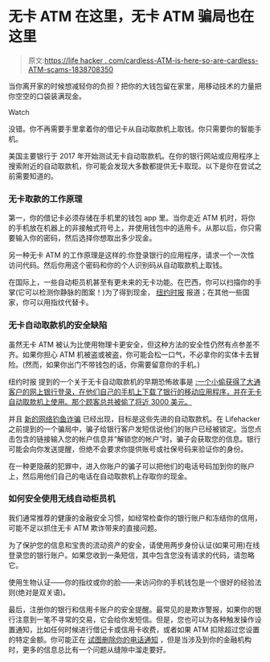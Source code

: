 # 无卡 ATM 在这里，无卡 ATM 骗局也在这里

> 原文:[https://life hacker . com/cardless-ATM-is-here-so-are-cardless-ATM-scams-1838708350](https://lifehacker.com/cardless-atms-are-here-and-so-are-cardless-atm-scams-1838708350)

当你离开家的时候想减轻你的负担？把你的大钱包留在家里，用移动技术的力量把你空空的口袋装满现金。

Watch

没错。你不再需要手里拿着你的借记卡从自动取款机上取钱。你只需要你的智能手机。

美国主要银行于 2017 年开始测试无卡自动取款机。在你的银行网站或应用程序上搜索附近的自动取款机，你可能会发现大多数都提供无卡取现。以下是你在尝试之前需要知道的。

### **无卡取款的工作原理**

第一，你的借记卡必须存储在手机里的钱包 app 里。当你走近 ATM 机时，将你的手机放在机器上的非接触式符号上，并使用钱包中的适用卡。从那以后，你只需要输入你的密码，然后选择你想取出多少现金。

另一种无卡 ATM 的工作原理是这样的:你登录银行的应用程序，请求一个一次性访问代码。然后你用这个密码和你的个人识别码从自动取款机上取钱。

在国际上，一些自动柜员机甚至有更未来的无卡功能。在巴西，你可以扫描你的手掌(它可以检测你静脉的图案！)为了得到现金， [纽约时报](https://www.nytimes.com/2017/02/13/business/dealbook/banks-look-to-cellphones-to-replace-atm-cards.html?module=inline) 报道；在其他一些国家，你可以用指纹代替卡。

### **无卡自动取款机的安全缺陷**

虽然无卡 ATM 被认为比使用物理卡更安全，但这种方法的安全性仍然有点参差不齐。如果你担心 ATM 机被盗或被盗，你可能会松一口气，不必拿你的实体卡去冒险。(然而，如果你出门不带钱包的话，你需要留意你的手机。)

纽约时报 提到的一个关于无卡自动取款机的早期恐怖故事是 [:一个小偷获得了大通客户的网上银行登录，在他们自己的手机上下载了银行的移动应用程序，并在无卡自动取款机上使用。那个顾客总共被偷了将近 3000 美元。](https://www.nytimes.com/2017/02/13/business/dealbook/banks-look-to-cellphones-to-replace-atm-cards.html?module=inline)

并且 [新的网络钓鱼诈骗](https://twocents.lifehacker.com/watch-out-for-this-new-banking-scam-1830223508) 已经出现，目标是这些先进的自动取款机。在 Lifehacker 之前提到的一个骗局中，骗子给银行客户发短信说他们的账户已经被锁定。当您点击包含的链接输入您的帐户信息并“解锁您的帐户”时，骗子会获取您的信息。银行可能会向你发送提醒，但绝不会要求你提供账号或社保号码来验证你的身份。

在一种更隐蔽的犯罪中，进入你账户的骗子可以把他们的电话号码加到你的账户上，然后用他们自己的电话在自动取款机上存取你的现金。

### 如何安全使用无线自动柜员机

我们通常推荐的健康的金融安全习惯，如经常检查你的银行账户和冻结你的信用，可能不足以抓住无卡 ATM 欺诈带来的直接问题。

为了保护您的信息和宝贵的流动资产的安全，请使用两步身份认证(如果可用)在线登录您的银行账户。如果您收到一条短信，其中包含您没有请求的代码，请忽略它。

使用生物认证——你的指纹或你的脸——来访问你的手机钱包是一个很好的经验法则(绝对是双关语)。

最后，注册你的银行和信用卡账户的安全提醒。最常见的是欺诈警报，如果你的银行注意到一笔不寻常的交易，它会给你发短信。但是，您也可以为各种触发操作设置通知，比如任何时候进行借记卡或信用卡收费，或者如果 ATM 扣除超过您设置的特定金额。你可能正在 [试图删除你的电话通知](https://lifehacker.com/how-to-get-your-iphone-notifications-under-control-1838661680) ，但是当涉及到你的金融机构时，更多的信息总比有一个问题从缝隙中溜走要好。